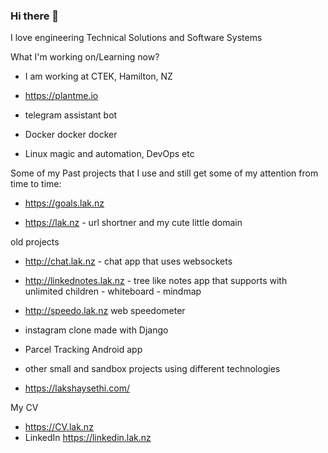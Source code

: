 ### Hi there 👋
I love engineering Technical Solutions and Software Systems

What I'm working on/Learning now?

- I am working at CTEK, Hamilton, NZ

- https://plantme.io

- telegram assistant bot

- Docker docker docker

- Linux magic and automation, DevOps etc



Some of my Past projects that I use and still get some of my attention from time to time:

- https://goals.lak.nz

- https://lak.nz - url shortner and my cute little domain 


old projects

- http://chat.lak.nz - chat app that uses websockets

- http://linkednotes.lak.nz - tree like notes app that supports with unlimited children - whiteboard  - mindmap

- http://speedo.lak.nz web speedometer

- instagram clone made with Django

- Parcel Tracking Android app 

- other small and sandbox projects using different technologies 

- https://lakshaysethi.com/

My CV 
- https://CV.lak.nz
- LinkedIn https://linkedin.lak.nz



<!--
**lakshaysethi/lakshaysethi** is a ✨ _special_ ✨ repository because its `README.md` (this file) appears on your GitHub profile.

Here are some ideas to get you started:

- 🔭 I’m currently working on ...
- 🌱 I’m currently learning ...
- 👯 I’m looking to collaborate on ...
- 🤔 I’m looking for help with ...
- 💬 Ask me about ...
- 📫 How to reach me: ...
- 😄 Pronouns: ...
- ⚡ Fun fact: ...
-->
